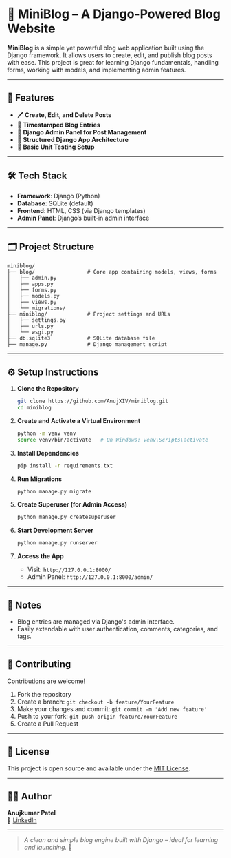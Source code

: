 # 📰 MiniBlog – A Django-Powered Blog Website

**MiniBlog** is a simple yet powerful blog web application built using the Django framework. It allows users to create, edit, and publish blog posts with ease. This project is great for learning Django fundamentals, handling forms, working with models, and implementing admin features.

---

## 🚀 Features

- 🖊️ **Create, Edit, and Delete Posts**
- 📅 **Timestamped Blog Entries**
- 🔐 **Django Admin Panel for Post Management**
- 📂 **Structured Django App Architecture**
- 🧪 **Basic Unit Testing Setup**

---

## 🛠️ Tech Stack

- **Framework**: Django (Python)
- **Database**: SQLite (default)
- **Frontend**: HTML, CSS (via Django templates)
- **Admin Panel**: Django’s built-in admin interface

---

## 🗂️ Project Structure

```
miniblog/
├── blog/                 # Core app containing models, views, forms
│   ├── admin.py
│   ├── apps.py
│   ├── forms.py
│   ├── models.py
│   ├── views.py
│   └── migrations/
├── miniblog/             # Project settings and URLs
│   ├── settings.py
│   ├── urls.py
│   └── wsgi.py
├── db.sqlite3            # SQLite database file
├── manage.py             # Django management script
```

---

## ⚙️ Setup Instructions

1. **Clone the Repository**

   ```bash
   git clone https://github.com/AnujXIV/miniblog.git
   cd miniblog
   ```

2. **Create and Activate a Virtual Environment**

   ```bash
   python -m venv venv
   source venv/bin/activate   # On Windows: venv\Scripts\activate
   ```

3. **Install Dependencies**

   ```bash
   pip install -r requirements.txt
   ```

4. **Run Migrations**

   ```bash
   python manage.py migrate
   ```

5. **Create Superuser (for Admin Access)**

   ```bash
   python manage.py createsuperuser
   ```

6. **Start Development Server**

   ```bash
   python manage.py runserver
   ```

7. **Access the App**

   - Visit: `http://127.0.0.1:8000/`
   - Admin Panel: `http://127.0.0.1:8000/admin/`

---

## 📌 Notes

- Blog entries are managed via Django's admin interface.
- Easily extendable with user authentication, comments, categories, and tags.

---

## 🤝 Contributing

Contributions are welcome!

1. Fork the repository
2. Create a branch: `git checkout -b feature/YourFeature`
3. Make your changes and commit: `git commit -m 'Add new feature'`
4. Push to your fork: `git push origin feature/YourFeature`
5. Create a Pull Request

---

## 📜 License

This project is open source and available under the [MIT License](LICENSE).

---

## 👨‍💻 Author

**Anujkumar Patel**  
🔗 [LinkedIn](https://www.linkedin.com/in/akp003)

---

> *A clean and simple blog engine built with Django – ideal for learning and launching.* 🚀